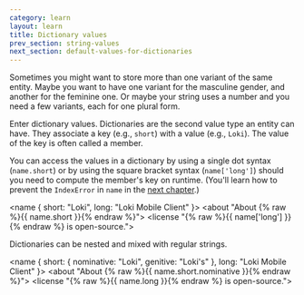 ```yaml
---
category: learn
layout: learn
title: Dictionary values
prev_section: string-values
next_section: default-values-for-dictionaries
---
```


Sometimes you might want to store more than one variant of the same entity.  Maybe you want to have one variant for the masculine gender, and another for the feminine one.  Or maybe your string uses a number and you need a few variants, each for one plural form.

Enter dictionary values.  Dictionaries are the second value type an entity can have.  They associate a key (e.g., `short`) with a value (e.g., `Loki`).  The value of the key is often called a member.

You can access the values in a dictionary by using a single dot syntax (`name.short`) or by using the square bracket syntax (`name['long']`) should you need to compute the member's key on runtime.
(You'll learn how to prevent the `IndexError` in `name` in the <a href="{% post_url 2012-07-04-default-values-for-dictionaries %}">next chapter</a>.)

<div class="editor sourceEditor height15"
  id="sourceEditor1"
  data-source="sourceEditor1"
  data-output="output1"
>&lt;name {
  short: "Loki",
  long: "Loki Mobile Client"
}&gt;
&lt;about "About {% raw %}{{ name.short }}{% endraw %}"&gt;
&lt;license "{% raw %}{{ name['long'] }}{% endraw %} is open-source."&gt;
</div>
<dl id="output1">
</dl>

Dictionaries can be nested and mixed with regular strings.

<div class="editor sourceEditor height15"
  id="sourceEditor2"
  data-source="sourceEditor2"
  data-output="output2"
>&lt;name {
  short: {
    nominative: "Loki",
    genitive: "Loki's"
  },
  long: "Loki Mobile Client"
}&gt;
&lt;about "About {% raw %}{{ name.short.nominative }}{% endraw %}"&gt;
&lt;license "{% raw %}{{ name.long }}{% endraw %} is open-source."&gt;
</div>
<dl id="output2">
</dl>
